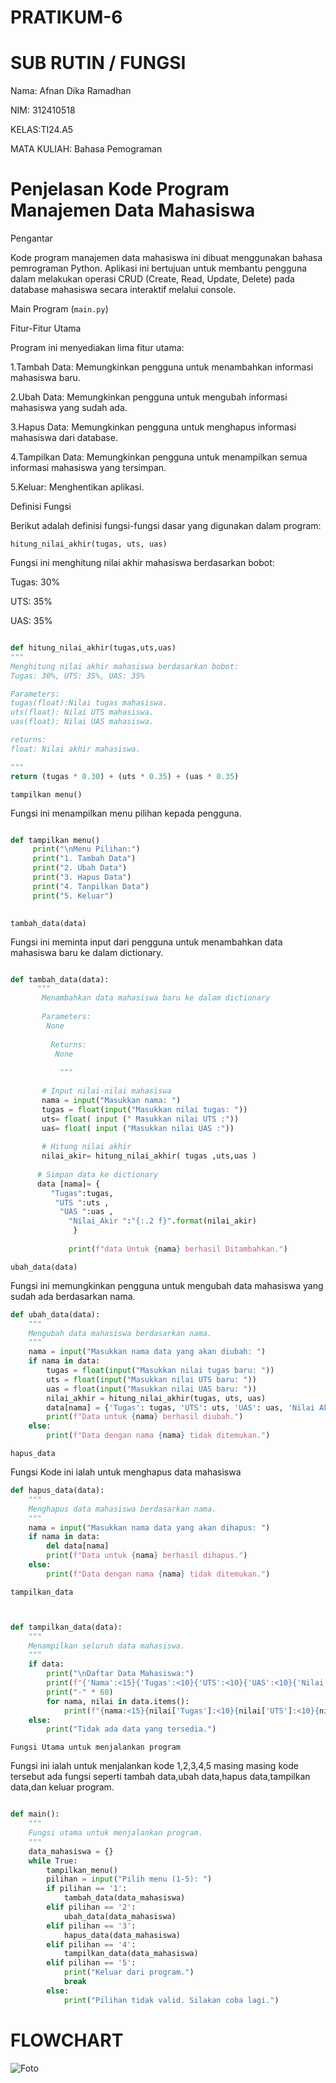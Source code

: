 # PRATIKUM-6
# SUB RUTIN / FUNGSI
Nama: Afnan Dika Ramadhan

NIM: 312410518

KELAS:TI24.A5

MATA KULIAH: Bahasa Pemograman

# Penjelasan Kode Program Manajemen Data Mahasiswa

Pengantar

Kode program manajemen data mahasiswa ini dibuat menggunakan bahasa pemrograman Python. Aplikasi ini bertujuan untuk membantu pengguna dalam melakukan operasi CRUD (Create, Read, Update, Delete) pada database mahasiswa secara interaktif melalui console.

Main Program (`main.py`)

Fitur-Fitur Utama

Program ini menyediakan lima fitur utama:

1.Tambah Data: Memungkinkan pengguna untuk menambahkan informasi mahasiswa baru.

2.Ubah Data: Memungkinkan pengguna untuk mengubah informasi mahasiswa yang sudah ada.

3.Hapus Data: Memungkinkan pengguna untuk menghapus informasi mahasiswa dari database.

4.Tampilkan Data: Memungkinkan pengguna untuk menampilkan semua informasi mahasiswa yang tersimpan.

5.Keluar: Menghentikan aplikasi.

Definisi Fungsi

Berikut adalah definisi fungsi-fungsi dasar yang digunakan dalam program:

`hitung_nilai_akhir(tugas, uts, uas)`

Fungsi ini menghitung nilai akhir mahasiswa berdasarkan bobot:

Tugas: 30%

UTS: 35%

UAS: 35%

```python

def hitung_nilai_akhir(tugas,uts,uas)
"""
Menghitung nilai akhir mahasiswa berdasarkan bobot:
Tugas: 30%, UTS: 35%, UAS: 35%

Parameters:
tugas(float):Nilai tugas mahasiswa.
uts(float): Nilai UTS mahasiswa.
uas(float): Nilai UAS mahasiswa.

returns:
float: Nilai akhir mahasiswa.

"""
return (tugas * 0.30) + (uts * 0.35) + (uas * 0.35)

```

`tampilkan menu()`

Fungsi ini menampilkan menu pilihan kepada pengguna.

```python

def tampilkan menu()
     print("\nMenu Pilihan:")
     print("1. Tambah Data")
     print("2. Ubah Data")
     print("3. Hapus Data")
     print("4. Tanpilkan Data")
     print("5. Keluar")
  
```
`tambah_data(data)`

Fungsi ini meminta input dari pengguna untuk menambahkan data mahasiswa baru ke dalam dictionary.
```python

def tambah_data(data):
      """
       Menambahkan data mahasiswa baru ke dalam dictionary
      
       Parameters:
        None
        
         Returns:
          None 
          
           """
       
       # Input nilai-nilai mahasiswa
       nama = input("Masukkan nama: ")
       tugas = float(input("Masukkan nilai tugas: "))
       uts= float( input (" Masukkan nilai UTS :"))
       uas= float( input ("Masukkan nilai UAS :"))
       
       # Hitung nilai akhir 
       nilai_akir= hitung_nilai_akhir( tugas ,uts,uas )
       
      # Simpan data ke dictionary 
      data [nama]= {
         "Tugas":tugas,
          "UTS ":uts ,
           "UAS ":uas ,  
             "Nilai_Akir ":"{:.2 f}".format(nilai_akir)
              }
              
             print(f"data Untuk {nama} berhasil Ditambahkan.")
```
`ubah_data(data)`

Fungsi ini memungkinkan pengguna untuk mengubah data mahasiswa yang sudah ada berdasarkan nama.

```python
def ubah_data(data):
    """
    Mengubah data mahasiswa berdasarkan nama.
    """
    nama = input("Masukkan nama data yang akan diubah: ")
    if nama in data:
        tugas = float(input("Masukkan nilai tugas baru: "))
        uts = float(input("Masukkan nilai UTS baru: "))
        uas = float(input("Masukkan nilai UAS baru: "))
        nilai_akhir = hitung_nilai_akhir(tugas, uts, uas)
        data[nama] = {'Tugas': tugas, 'UTS': uts, 'UAS': uas, 'Nilai Akhir': nilai_akhir}
        print(f"Data untuk {nama} berhasil diubah.")
    else:
        print(f"Data dengan nama {nama} tidak ditemukan.")
```
`hapus_data`

Fungsi Kode ini ialah untuk menghapus data mahasiswa
```python
def hapus_data(data):
    """
    Menghapus data mahasiswa berdasarkan nama.
    """
    nama = input("Masukkan nama data yang akan dihapus: ")
    if nama in data:
        del data[nama]
        print(f"Data untuk {nama} berhasil dihapus.")
    else:
        print(f"Data dengan nama {nama} tidak ditemukan.")
```
`tampilkan_data`
```python


def tampilkan_data(data):
    """
    Menampilkan seluruh data mahasiswa.
    """
    if data:
        print("\nDaftar Data Mahasiswa:")
        print(f"{'Nama':<15}{'Tugas':<10}{'UTS':<10}{'UAS':<10}{'Nilai Akhir':<15}")
        print("-" * 60)
        for nama, nilai in data.items():
            print(f"{nama:<15}{nilai['Tugas']:<10}{nilai['UTS']:<10}{nilai['UAS']:<10}{nilai['Nilai Akhir']:<15.2f}")
    else:
        print("Tidak ada data yang tersedia.")
```
`Fungsi Utama untuk menjalankan program`

Fungsi ini ialah untuk menjalankan kode 1,2,3,4,5 masing masing kode tersebut ada fungsi seperti tambah data,ubah data,hapus data,tampilkan data,dan keluar program.
```python

def main():
    """
    Fungsi utama untuk menjalankan program.
    """
    data_mahasiswa = {}
    while True:
        tampilkan_menu()
        pilihan = input("Pilih menu (1-5): ")
        if pilihan == '1':
            tambah_data(data_mahasiswa)
        elif pilihan == '2':
            ubah_data(data_mahasiswa)
        elif pilihan == '3':
            hapus_data(data_mahasiswa)
        elif pilihan == '4':
            tampilkan_data(data_mahasiswa)
        elif pilihan == '5':
            print("Keluar dari program.")
            break
        else:
            print("Pilihan tidak valid. Silakan coba lagi.")
```

# FLOWCHART 
![Foto](https://github.com/nanafnan09/PRATIKUM-6/blob/b86fda54c1492d3635d57a90e0a73ffaefe07aff/Flowchart%20Pratikum%206.png)

 

